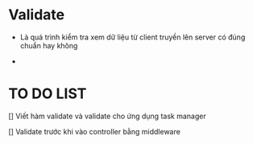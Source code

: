 # Validate

- Là quá trình kiểm tra xem dữ liệu từ client truyền lên server có đúng chuẩn hay không

- 

# TO DO LIST

[] Viết hàm validate và validate cho ứng dụng task manager

[] Validate trước khi vào controller bằng middleware

